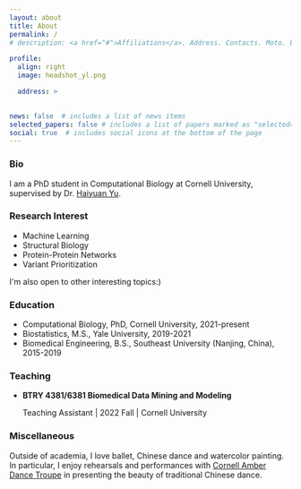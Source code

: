 ```yaml
---
layout: about
title: About
permalink: /
# description: <a href="#">Affiliations</a>. Address. Contacts. Moto. Etc.

profile:
  align: right
  image: headshot_yl.png

  address: >
    

news: false  # includes a list of news items
selected_papers: false # includes a list of papers marked as "selected={true}"
social: true  # includes social icons at the bottom of the page
---
```


### Bio

I am a PhD student in Computational Biology at Cornell University, supervised by Dr. [Haiyuan Yu](https://yulab.org/). 

### Research Interest

* Machine Learning 
* Structural Biology 
* Protein-Protein Networks 
* Variant Prioritization

I'm also open to other interesting topics:)

<!-- My research interests are primarily in machine learning, and in particular its application in variant prioritization, protein-protein interaction networks and structural biology. -->
<!-- My research interest -->

### Education
* Computational Biology, PhD, Cornell University, 2021-present
* Biostatistics, M.S., Yale University, 2019-2021
* Biomedical Engineering, B.S., Southeast University (Nanjing, China), 2015-2019

### Teaching

* **BTRY 4381/6381 Biomedical Data Mining and Modeling**

  Teaching Assistant | 2022 Fall | Cornell University

  <!-- A biomedical data science course using Python and available bioinformatics tools and techniques for the analysis of molecular biological data, including biosequences, and networks. Practical skills are emphasized. Topics include advanced Python programming, R and Bioconductor, sequence alignment, introduction to web development, genomics and proteomics data mining and analysis, machine learning, and methods for inferring and analyzing regulatory, protein-protein interaction networks. -->

### Miscellaneous
Outside of academia, I love ballet, Chinese dance and watercolor painting. In particular, I enjoy rehearsals and performances with [Cornell Amber Dance Troupe](https://www.cornellamberdance.com/) in presenting the beauty of traditional Chinese dance.

